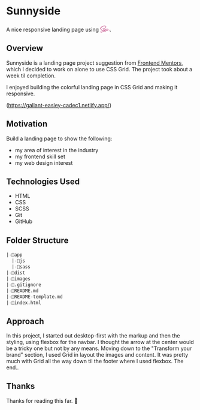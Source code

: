 # Sunnyside

A nice responsive landing page using  <img style="width: 25px; margin-bottom: -6px" src="https://raw.githubusercontent.com/github/explore/80688e429a7d4ef2fca1e82350fe8e3517d3494d/topics/sass/sass.png">.
## Overview

Sunnyside is a landing page project suggestion from [Frontend Mentors](https://www.frontendmentor.io/), which I decided to work on alone to use CSS Grid. The project took about a week til completion.

I enjoyed building the colorful landing page in CSS Grid and making it responsive.

(https://gallant-easley-cadec1.netlify.app/)

## Motivation

Build a landing page to show the following:

- my area of interest in the industry
- my frontend skill set
- my web design interest

## Technologies Used

- HTML
- CSS
- SCSS
- Git
- GitHub

## Folder Structure

    |-📁app
      |-📁js
      |-📁sass
    |-📁dist
    |-📁images
    |-📃.gitignore
    |-📃README.md
    |-📃README-template.md
    |-📃index.html

## Approach

In this project, I started out desktop-first with the markup and then the styling, using flexbox for the navbar. I thought the arrow at the center would be a tricky one but not by any means. Moving down to the "Transform your brand" section, I used Grid in layout the images and content. It was pretty much with Grid all the way down til the footer where I used flexbox. The end..

## Thanks

Thanks for reading this far. 🎉
